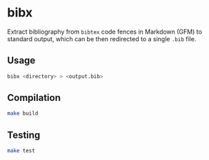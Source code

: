# bibx

Extract bibliography from `bibtex` code fences in Markdown (GFM)
to standard output, which can be then redirected
to a single `.bib` file.

## Usage
```sh
bibx <directory> > <output.bib>
```

## Compilation
```sh
make build
```

## Testing
```sh
make test
```
